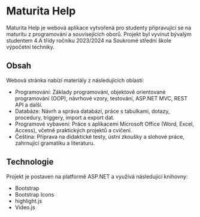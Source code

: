 # Maturita Help
Maturita Help je webová aplikace vytvořená pro studenty připravující se na maturitu z programování a souvisejících oborů. Projekt byl vyvinut bývalým studentem 4.A třídy ročníku 2023/2024 na Soukromé střední škole výpočetní techniky.

## Obsah
Webová stránka nabízí materiály z následujících oblastí:

- Programování: Základy programování, objektově orientované programování (OOP), návrhové vzory, testování, ASP.NET MVC, REST API a další.
- Databáze: Návrh a správa databází, práce s tabulkami, dotazy, procedury, triggery, import a export dat.
- Programové vybavení: Práce s aplikacemi Microsoft Office (Word, Excel, Access), včetně praktických projektů a cvičení.
- Čeština: Příprava na didaktické testy, ústní zkoušky a slohové práce, zahrnující gramatiku a literaturu.

## Technologie
Projekt je postaven na platformě ASP.NET a využívá následující knihovny:

- Bootstrap
- Bootstrap Icons
- highlight.js
- Video.js
